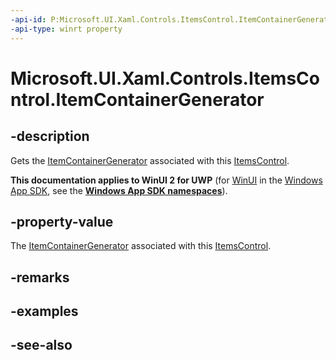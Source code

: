 ```yaml
---
-api-id: P:Microsoft.UI.Xaml.Controls.ItemsControl.ItemContainerGenerator
-api-type: winrt property
---
```


<!-- Property syntax
public Windows.UI.Xaml.Controls.ItemContainerGenerator ItemContainerGenerator { get; }
-->

# Microsoft.UI.Xaml.Controls.ItemsControl.ItemContainerGenerator

## -description
Gets the [ItemContainerGenerator](itemcontainergenerator.md) associated with this [ItemsControl](itemscontrol.md).

**This documentation applies to WinUI 2 for UWP** (for [WinUI](/windows/apps/winui/winui3/) in the [Windows App SDK](/windows/apps/windows-app-sdk/), see the **[Windows App SDK namespaces](/windows/windows-app-sdk/api/winrt/)**).

## -property-value
The [ItemContainerGenerator](itemcontainergenerator.md) associated with this [ItemsControl](itemscontrol.md).

## -remarks

## -examples

## -see-also
